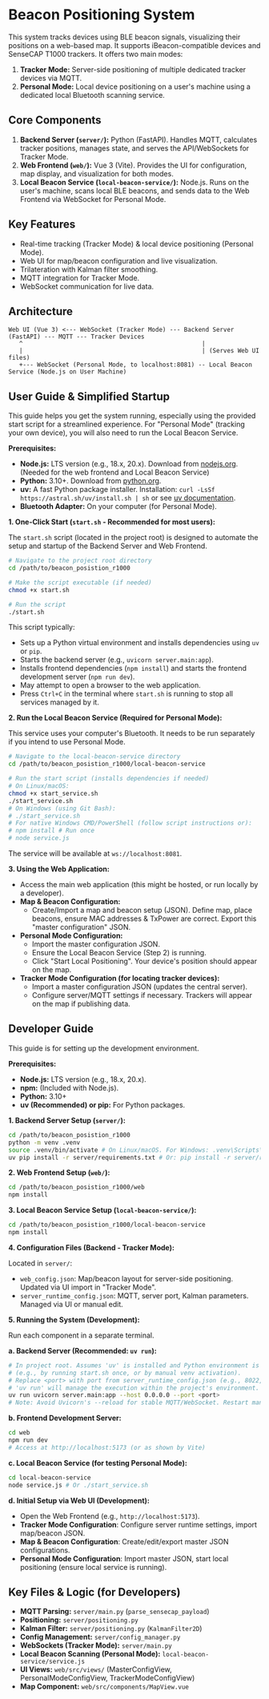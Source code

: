 # Beacon Positioning System

This system tracks devices using BLE beacon signals, visualizing their positions on a web-based map. It supports iBeacon-compatible devices and SenseCAP T1000 trackers. It offers two main modes:
1.  **Tracker Mode:** Server-side positioning of multiple dedicated tracker devices via MQTT.
2.  **Personal Mode:** Local device positioning on a user's machine using a dedicated local Bluetooth scanning service.

## Core Components

1.  **Backend Server (`server/`):** Python (FastAPI). Handles MQTT, calculates tracker positions, manages state, and serves the API/WebSockets for Tracker Mode.
2.  **Web Frontend (`web/`):** Vue 3 (Vite). Provides the UI for configuration, map display, and visualization for both modes.
3.  **Local Beacon Service (`local-beacon-service/`):** Node.js. Runs on the user's machine, scans local BLE beacons, and sends data to the Web Frontend via WebSocket for Personal Mode.

## Key Features

*   Real-time tracking (Tracker Mode) & local device positioning (Personal Mode).
*   Web UI for map/beacon configuration and live visualization.
*   Trilateration with Kalman filter smoothing.
*   MQTT integration for Tracker Mode.
*   WebSocket communication for live data.

## Architecture

```
Web UI (Vue 3) <--- WebSocket (Tracker Mode) --- Backend Server (FastAPI) --- MQTT --- Tracker Devices
   ^                                                  |
   |                                                  | (Serves Web UI files)
   +--- WebSocket (Personal Mode, to localhost:8081) -- Local Beacon Service (Node.js on User Machine)
```

## User Guide & Simplified Startup

This guide helps you get the system running, especially using the provided start script for a streamlined experience. For "Personal Mode" (tracking your own device), you will also need to run the Local Beacon Service.

**Prerequisites:**

*   **Node.js:** LTS version (e.g., 18.x, 20.x). Download from [nodejs.org](https://nodejs.org/). (Needed for the web frontend and Local Beacon Service)
*   **Python:** 3.10+. Download from [python.org](https://www.python.org/).
*   **uv:** A fast Python package installer. Installation: `curl -LsSf https://astral.sh/uv/install.sh | sh` or see [uv documentation](https://github.com/astral-sh/uv#installation).
*   **Bluetooth Adapter:** On your computer (for Personal Mode).

**1. One-Click Start (`start.sh` - Recommended for most users):**

   The `start.sh` script (located in the project root) is designed to automate the setup and startup of the Backend Server and Web Frontend.

   ```bash
   # Navigate to the project root directory
   cd /path/to/beacon_posistion_r1000

   # Make the script executable (if needed)
   chmod +x start.sh

   # Run the script
   ./start.sh
   ```
   This script typically:
   *   Sets up a Python virtual environment and installs dependencies using `uv` or `pip`.
   *   Starts the backend server (e.g., `uvicorn server.main:app`).
   *   Installs frontend dependencies (`npm install`) and starts the frontend development server (`npm run dev`).
   *   May attempt to open a browser to the web application.
   *   Press `Ctrl+C` in the terminal where `start.sh` is running to stop all services managed by it.

**2. Run the Local Beacon Service (Required for Personal Mode):**

   This service uses your computer's Bluetooth. It needs to be run separately if you intend to use Personal Mode.

   ```bash
   # Navigate to the local-beacon-service directory
   cd /path/to/beacon_posistion_r1000/local-beacon-service

   # Run the start script (installs dependencies if needed)
   # On Linux/macOS:
   chmod +x start_service.sh
   ./start_service.sh
   # On Windows (using Git Bash):
   # ./start_service.sh
   # For native Windows CMD/PowerShell (follow script instructions or):
   # npm install # Run once
   # node service.js
   ```
   The service will be available at `ws://localhost:8081`.

**3. Using the Web Application:**

   *   Access the main web application (this might be hosted, or run locally by a developer).
   *   **Map & Beacon Configuration:**
         *   Create/Import a map and beacon setup (JSON). Define map, place beacons, ensure MAC addresses & TxPower are correct. Export this "master configuration" JSON.
   *   **Personal Mode Configuration:**
         *   Import the master configuration JSON.
         *   Ensure the Local Beacon Service (Step 2) is running.
         *   Click "Start Local Positioning". Your device's position should appear on the map.
   *   **Tracker Mode Configuration (for locating tracker devices):**
         *   Import a master configuration JSON (updates the central server).
         *   Configure server/MQTT settings if necessary. Trackers will appear on the map if publishing data.

## Developer Guide

This guide is for setting up the development environment.

**Prerequisites:**

*   **Node.js:** LTS version (e.g., 18.x, 20.x).
*   **npm:** (Included with Node.js).
*   **Python:** 3.10+
*   **uv (Recommended) or pip:** For Python packages.

**1. Backend Server Setup (`server/`):**

   ```bash
   cd /path/to/beacon_posistion_r1000
   python -m venv .venv
   source .venv/bin/activate # On Linux/macOS. For Windows: .venv\Scripts\activate
   uv pip install -r server/requirements.txt # Or: pip install -r server/requirements.txt
   ```

**2. Web Frontend Setup (`web/`):**

```bash
cd /path/to/beacon_posistion_r1000/web
npm install
```

**3. Local Beacon Service Setup (`local-beacon-service/`):**

```bash
cd /path/to/beacon_posistion_r1000/local-beacon-service
npm install
```

**4. Configuration Files (Backend - Tracker Mode):**

Located in `server/`:
*   `web_config.json`: Map/beacon layout for server-side positioning. Updated via UI import in "Tracker Mode".
*   `server_runtime_config.json`: MQTT, server port, Kalman parameters. Managed via UI or manual edit.

**5. Running the System (Development):**

Run each component in a separate terminal.

**a. Backend Server (Recommended: `uv run`):**

```bash
# In project root. Assumes 'uv' is installed and Python environment is set up
# (e.g., by running start.sh once, or by manual venv activation).
# Replace <port> with port from server_runtime_config.json (e.g., 8022, 8000).
# 'uv run' will manage the execution within the project's environment.
uv run uvicorn server.main:app --host 0.0.0.0 --port <port>
# Note: Avoid Uvicorn's --reload for stable MQTT/WebSocket. Restart manually if needed.
```

**b. Frontend Development Server:**
   ```bash
   cd web
   npm run dev 
   # Access at http://localhost:5173 (or as shown by Vite)
   ```

**c. Local Beacon Service (for testing Personal Mode):**
   ```bash
   cd local-beacon-service
   node service.js # Or ./start_service.sh
   ```

**d. Initial Setup via Web UI (Development):**
   *   Open the Web Frontend (e.g., `http://localhost:5173`).
   *   **Tracker Mode Configuration**: Configure server runtime settings, import map/beacon JSON.
   *   **Map & Beacon Configuration**: Create/edit/export master JSON configurations.
   *   **Personal Mode Configuration**: Import master JSON, start local positioning (ensure local service is running).

## Key Files & Logic (for Developers)

*   **MQTT Parsing:** `server/main.py` (`parse_sensecap_payload`)
*   **Positioning:** `server/positioning.py`
*   **Kalman Filter:** `server/positioning.py` (`KalmanFilter2D`)
*   **Config Management:** `server/config_manager.py`
*   **WebSockets (Tracker Mode):** `server/main.py`
*   **Local Beacon Scanning (Personal Mode):** `local-beacon-service/service.js`
*   **UI Views:** `web/src/views/` (MasterConfigView, PersonalModeConfigView, TrackerModeConfigView)
*   **Map Component:** `web/src/components/MapView.vue`

